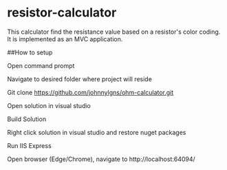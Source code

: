 # resistor-calculator

This calculator find the resistance value based on a resistor's color coding. It is implemented as an MVC application. 


##How to setup


Open command prompt 

Navigate to desired folder where project will reside

Git clone https://github.com/johnnylgns/ohm-calculator.git

Open solution in visual studio

Build Solution

Right click solution in visual studio and restore nuget packages

Run IIS Express 

Open browser (Edge/Chrome), navigate to http://localhost:64094/

